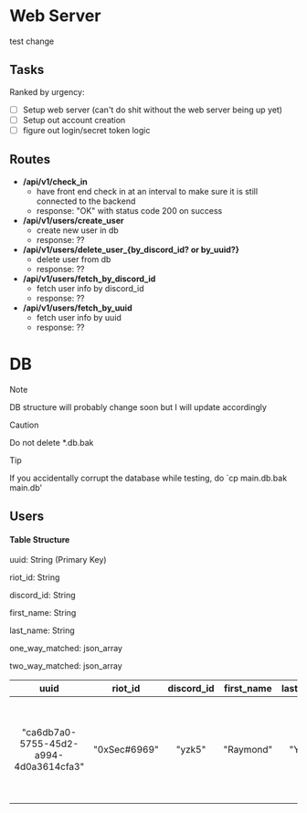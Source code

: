 # Web Server

test change

## Tasks

Ranked by urgency:

- [ ] Setup web server (can't do shit without the web server being up yet)
- [ ] Setup out account creation
- [ ] figure out login/secret token logic

## Routes

- **/api/v1/check_in**
	- have front end check in at an interval to make sure it is still connected to the backend
	- response: "OK" with status code 200 on success
- **/api/v1/users/create_user**
	- create new user in db
	- response: ??
- **/api/v1/users/delete_user_{by_discord_id? or by_uuid?}**
	- delete user from db
	- response: ??
- **/api/v1/users/fetch_by_discord_id**
	- fetch user info by discord_id
	- response: ??
- **/api/v1/users/fetch_by_uuid**
	- fetch user info by uuid
	- response: ??

# DB

> [!NOTE]
> DB structure will probably change soon but I will update accordingly

> [!CAUTION]
> Do not delete *.db.bak

> [!TIP]
> If you accidentally corrupt the database while testing, do `cp main.db.bak main.db'

## Users

#### Table Structure

uuid: String (Primary Key)

riot_id: String

discord_id: String

first_name: String

last_name: String

one_way_matched: json_array

two_way_matched: json_array

| uuid | riot_id | discord_id | first_name | last_name | one_way_matched | two_way_matched |
|:-:|:-:|:-:|:-:|:-:|:-:|:-:|
| "ca6db7a0-5755-45d2-a994-4d0a3614cfa3" | "0xSec#6969" | "yzk5" | "Raymond" | "Yang" | ["2ad9303f-4cea-43fe-bac4-e1fcec783a6b", "bf82051f-f586-41ea-ad55-d1968e21ba24", "f299ed0f-0c92-4ce3-bcc7-82a3f6c94924"] | ["9ddf2a72-59ee-4892-adfd-cd675a1eb4d6", "989a43f7-b6d4-41f9-8662-04b16c182c7b"]
